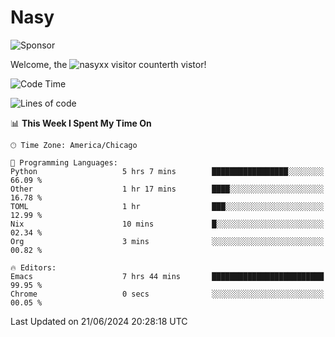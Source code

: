 # Nasy

<!--
<p align="center">
<img height="200" src="https://github-readme-stats.vercel.app/api?username=nasyxx&count_private=true&show_icons=true&theme=dracula&include_all_commits=true"/>
<img height="200" src="https://github-readme-stats.vercel.app/api/top-langs/?username=nasyxx&theme=dracula&hide=html,jupyter+notebook&count_private=true&show_icons=true"/>
</p>

  
----------------
-->

![Sponsor](https://img.shields.io/static/v1.svg?label=Sponsor&message=%E2%9D%A4&logo=GitHub&style=flat&color=pink)
 
Welcome, the ![nasyxx visitor counter](https://count.getloli.com/get/@nasyxx?theme=rule34)th vistor!
 
<!--START_SECTION:waka-->
![Code Time](http://img.shields.io/badge/Code%20Time-4%2C526%20hrs%2012%20mins-blue)

![Lines of code](https://img.shields.io/badge/From%20Hello%20World%20I%27ve%20Written-6.3%20million%20lines%20of%20code-blue)

📊 **This Week I Spent My Time On** 

```text
🕑︎ Time Zone: America/Chicago

💬 Programming Languages: 
Python                   5 hrs 7 mins        █████████████████░░░░░░░░   66.09 % 
Other                    1 hr 17 mins        ████░░░░░░░░░░░░░░░░░░░░░   16.78 % 
TOML                     1 hr                ███░░░░░░░░░░░░░░░░░░░░░░   12.99 % 
Nix                      10 mins             █░░░░░░░░░░░░░░░░░░░░░░░░   02.34 % 
Org                      3 mins              ░░░░░░░░░░░░░░░░░░░░░░░░░   00.82 % 

🔥 Editors: 
Emacs                    7 hrs 44 mins       █████████████████████████   99.95 % 
Chrome                   0 secs              ░░░░░░░░░░░░░░░░░░░░░░░░░   00.05 % 
```


 Last Updated on 21/06/2024 20:28:18 UTC
<!--END_SECTION:waka-->

<!-- ![visitors](https://visitor-badge.laobi.icu/badge?page_id=nasyxx.nasyxx) -->
